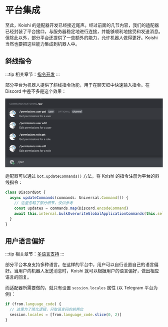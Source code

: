 # 平台集成

至此，Koishi 的适配器开发已经接近尾声。经过前面的几节内容，我们的适配器已经封装了平台接口，与服务器稳定地进行连接，并能够顺利地接受和发送消息。但除此以外，部分平台还提供了一些额外的能力，允许机器人做得更好。Koishi 当然也要把这些能力集成到机器人中。

## 斜线指令

:::tip
相关章节：[指令开发](../basic/command.md)
:::

部分平台为机器人提供了斜线指令功能，用于在聊天框中快速输入指令。在 Discord 中差不多是这个效果：

![slash command](/adapter/slash.png)

适配器可以通过 `bot.updateCommands()` 方法，将 Koishi 的指令注册为平台的斜线指令：

```ts
class DiscordBot {
  async updateCommands(commands: Universal.Command[]) {
    // 这里忽略了部分细节，仅供参考
    const updates = commands.map(Discord.encodeCommand)
    await this.internal.bulkOverwriteGlobalApplicationCommands(this.selfId, updates)
  }
}
```

## 用户语言偏好

:::tip
相关章节：[多语言支持](../i18n/index.md)
:::

部分平台本身支持多种语言。在这样的平台中，用户可以自行设置自己的语言偏好。当用户向机器人发送消息时，Koishi 就可以根据用户的语言偏好，做出相应语言的回复。

而适配器所需要做的，就只有设置 `session.locales` 属性 (以 Telegram 平台为例)：

```ts
if (from.language_code) {
  // 这里为了简化逻辑，只取语言码的前两位
  session.locales = [from.language_code.slice(0, 2)]
}
```
